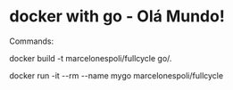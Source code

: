 # docker with go - Olá Mundo!

Commands:

docker build -t marcelonespoli/fullcycle go/.

docker run -it --rm --name mygo marcelonespoli/fullcycle
